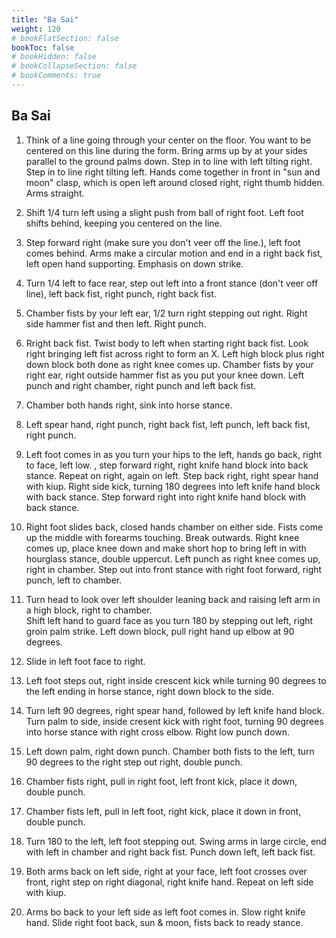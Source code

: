 ```yaml
---
title: "Ba Sai"
weight: 120
# bookFlatSection: false
bookToc: false
# bookHidden: false
# bookCollapseSection: false
# bookComments: true
---
```

## Ba Sai
1. Think of a line going through your center on the floor. You want to be centered on this line during the form. Bring arms up by at your sides parallel to the ground palms down.  Step in to line
 with left tilting right. Step in to line right
 tilting left. Hands come together in front in "sun and moon" clasp, which is open left around 
closed right, right thumb hidden. Arms straight.

2. Shift 1/4 turn left using a slight push from ball of right foot. 
Left foot shifts behind, keeping you centered on the line.

3. Step forward right (make sure you don't veer off the line.), left foot comes behind. Arms make a circular 
motion and end in a right back fist, left open hand supporting.  Emphasis on down strike.

4. Turn 1/4 left to face rear, step out left into a front stance (don't veer off line), left back
fist, right punch, right back fist. 

5. Chamber fists by your left ear, 1/2 turn right stepping out right.
Right side hammer fist and then left. Right punch.


6. Rright back fist. Twist body to left when starting right back fist.
Look right bringing left fist across right to form an X. Left
high block plus right down block both done as right knee comes up.
Chamber fists by your right ear, right outside hammer fist as you 
put your knee down. Left punch and right chamber, right punch and 
left back fist. 

7. Chamber both hands right, sink into horse stance.

8. Left spear hand, right punch, right back fist, left punch,
left back fist, right punch. 

9. Left foot comes in as you turn your hips to the left, hands go back, right to face, left low. , step forward right, right knife hand block into back stance. 
Repeat on right, again on left.
Step back right, right spear hand with kiup.  Right side kick, turning 180 
degrees into left knife hand block with back stance. Step forward right into 
right knife hand block with back stance. 

10. Right foot slides back, closed hands chamber on either side.
Fists come up the middle with forearms touching. Break outwards.
Right knee comes up, place knee down and make short hop to
bring left in with hourglass stance, double uppercut.  Left punch as right knee comes up, right in chamber.
Step out into front stance with right foot forward, right punch, left to chamber. 

11. Turn head to look over left shoulder leaning back and
raising left arm in a high block, right to chamber.  
Shift left hand to guard face as you 
turn 180 by stepping out left, right groin palm strike.  Left down block, pull right 
hand up elbow at 90 degrees. 

12. Slide in left foot face to right.

13. Left foot steps out, right inside crescent kick while turning 90 degrees to the left 
ending in horse stance, right down block to the side.  

14. Turn left 90 degrees, right spear hand, followed by left knife hand block. 
Turn palm to side, inside cresent kick with right foot, turning 90
degrees into horse stance with right cross elbow. Right low punch down. 

15. Left down palm, right down punch. Chamber both fists to the left, turn 90 degrees to the right
step out right, double punch.

16. Chamber fists right, pull in right foot, left front kick, place it down, double punch.

17. Chamber fists left, pull in left foot, right kick, place it down in front,
double punch.

18. Turn 180 to the left, left foot stepping out.  Swing arms in 
large circle, end with left in chamber and right back fist.  Punch down left,
 left back fist.
 
19. Both arms back on left side, right at your face, left foot crosses over front, right step on right diagonal,
right knife hand. Repeat on left side with kiup.

20. Arms bo back to your left side as left foot comes in. Slow right knife hand.
Slide right foot back, sun & moon, fists back to ready stance.
